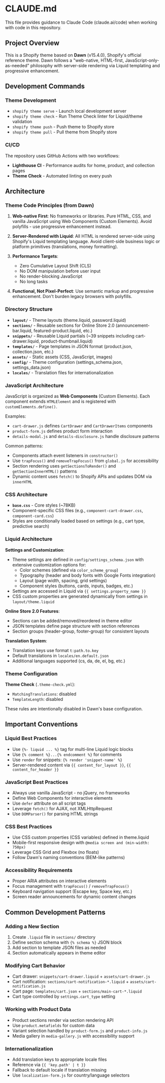 # CLAUDE.md

This file provides guidance to Claude Code (claude.ai/code) when working with code in this repository.

## Project Overview

This is a Shopify theme based on **Dawn** (v15.4.0), Shopify's official reference theme. Dawn follows a "web-native, HTML-first, JavaScript-only-as-needed" philosophy with server-side rendering via Liquid templating and progressive enhancement.

## Development Commands

### Theme Development
- `shopify theme serve` - Launch local development server
- `shopify theme check` - Run Theme Check linter for Liquid/theme validation
- `shopify theme push` - Push theme to Shopify store
- `shopify theme pull` - Pull theme from Shopify store

### CI/CD
The repository uses GitHub Actions with two workflows:
- **Lighthouse CI** - Performance audits for home, product, and collection pages
- **Theme Check** - Automated linting on every push

## Architecture

### Theme Code Principles (from Dawn)

1. **Web-native First**: No frameworks or libraries. Pure HTML, CSS, and vanilla JavaScript using Web Components (Custom Elements). Avoid polyfills - use progressive enhancement instead.

2. **Server-Rendered with Liquid**: All HTML is rendered server-side using Shopify's Liquid templating language. Avoid client-side business logic or platform primitives (translations, money formatting).

3. **Performance Targets**:
   - Zero Cumulative Layout Shift (CLS)
   - No DOM manipulation before user input
   - No render-blocking JavaScript
   - No long tasks

4. **Functional, Not Pixel-Perfect**: Use semantic markup and progressive enhancement. Don't burden legacy browsers with polyfills.

### Directory Structure

- **`layout/`** - Theme layouts (theme.liquid, password.liquid)
- **`sections/`** - Reusable sections for Online Store 2.0 (announcement-bar.liquid, featured-product.liquid, etc.)
- **`snippets/`** - Reusable Liquid partials (~39 snippets including cart-drawer.liquid, product-thumbnail.liquid)
- **`templates/`** - Page templates in JSON format (product.json, collection.json, etc.)
- **`assets/`** - Static assets (CSS, JavaScript, images)
- **`config/`** - Theme configuration (settings_schema.json, settings_data.json)
- **`locales/`** - Translation files for internationalization

### JavaScript Architecture

JavaScript is organized as **Web Components** (Custom Elements). Each component extends `HTMLElement` and is registered with `customElements.define()`.

Examples:
- `cart-drawer.js` defines `CartDrawer` and `CartDrawerItems` components
- `product-form.js` defines product form interaction
- `details-modal.js` and `details-disclosure.js` handle disclosure patterns

Common patterns:
- Components attach event listeners in `constructor()`
- Use `trapFocus()` and `removeTrapFocus()` from `global.js` for accessibility
- Section rendering uses `getSectionsToRender()` and `getSectionInnerHTML()` patterns
- Dynamic content uses `fetch()` to Shopify APIs and updates DOM via `innerHTML`

### CSS Architecture

- **`base.css`** - Core styles (~78KB)
- Component-specific CSS files (e.g., `component-cart-drawer.css`, `component-card.css`)
- Styles are conditionally loaded based on settings (e.g., cart type, predictive search)

### Liquid Architecture

**Settings and Customization**:
- Theme settings are defined in `config/settings_schema.json` with extensive customization options for:
  - Color schemes (defined via `color_scheme_group`)
  - Typography (header and body fonts with Google Fonts integration)
  - Layout (page width, spacing, grid settings)
  - Component styles (buttons, cards, inputs, badges, etc.)
- Settings are accessed in Liquid via `{{ settings.property_name }}`
- CSS custom properties are generated dynamically from settings in `layout/theme.liquid`

**Online Store 2.0 Features**:
- Sections can be added/removed/reordered in theme editor
- JSON templates define page structure with section references
- Section groups (header-group, footer-group) for consistent layouts

**Translation System**:
- Translation keys use format `t:path.to.key`
- Default translations in `locales/en.default.json`
- Additional languages supported (cs, da, de, el, bg, etc.)

### Theme Configuration

**Theme Check** (`.theme-check.yml`):
- `MatchingTranslations`: disabled
- `TemplateLength`: disabled

These rules are intentionally disabled in Dawn's base configuration.

## Important Conventions

### Liquid Best Practices
- Use `{%- liquid ... %}` tag for multi-line Liquid logic blocks
- Use `{% comment %}...{% endcomment %}` for comments
- Use `render` for snippets: `{% render 'snippet-name' %}`
- Server-rendered content via `{{ content_for_layout }}`, `{{ content_for_header }}`

### JavaScript Best Practices
- Always use vanilla JavaScript - no jQuery, no frameworks
- Define Web Components for interactive elements
- Use `defer` attribute on all script tags
- Leverage `fetch()` for AJAX, not XMLHttpRequest
- Use `DOMParser()` for parsing HTML strings

### CSS Best Practices
- Use CSS custom properties (CSS variables) defined in theme.liquid
- Mobile-first responsive design with `@media screen and (min-width: 750px)`
- Leverage CSS Grid and Flexbox (no floats)
- Follow Dawn's naming conventions (BEM-like patterns)

### Accessibility Requirements
- Proper ARIA attributes on interactive elements
- Focus management with `trapFocus()` / `removeTrapFocus()`
- Keyboard navigation support (Escape key, Space key, etc.)
- Screen reader announcements for dynamic content changes

## Common Development Patterns

### Adding a New Section
1. Create `.liquid` file in `sections/` directory
2. Define section schema with `{% schema %}` JSON block
3. Add section to template JSON files as needed
4. Section automatically appears in theme editor

### Modifying Cart Behavior
- Cart drawer: `snippets/cart-drawer.liquid` + `assets/cart-drawer.js`
- Cart notification: `sections/cart-notification-*.liquid` + `assets/cart-notification.js`
- Cart page: `templates/cart.json` + `sections/main-cart-*.liquid`
- Cart type controlled by `settings.cart_type` setting

### Working with Product Data
- Product sections render via section rendering API
- Use `product.metafields` for custom data
- Variant selection handled by `product-form.js` and `product-info.js`
- Media gallery in `media-gallery.js` with accessibility support

### Internationalization
- Add translation keys to appropriate locale files
- Reference via `{{ 'key.path' | t }}`
- Fallback to default locale if translation missing
- Use `localization-form.js` for country/language selectors
